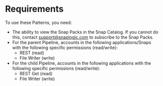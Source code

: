 # Requirements

To use these Patterns, you need:

* The ability to view the Snap Packs in the Snap Catalog. If you cannot do this, contact [support@snaplogic.com](mailto:support@snaplogic.com) to subscribe to the Snap Packs.
* For the parent Pipeline, accounts in the following applications/Snaps with the following specific permissions (read/write):
  * REST (read)
  * File Writer (write)
* For the child Pipeline, accounts in the following applications with the following specific permissions (read/write):
  * REST Get (read)
  * File Writer (write)
